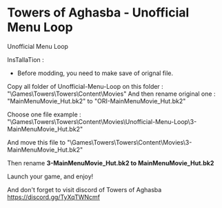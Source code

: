 # Towers of Aghasba - Unofficial Menu Loop

Unofficial Menu Loop

InsTallaTion :

- Before modding, you need to make save of orignal file.

Copy all folder of Unofficial-Menu-Loop on this folder : "\Games\Towers\Towers\Content\Movies"
And then rename original one : "MainMenuMovie_Hut.bk2" to "ORI-MainMenuMovie_Hut.bk2"

Choose one file
example :  "\Games\Towers\Towers\Content\Movies\Unofficial-Menu-Loop\3-MainMenuMovie_Hut.bk2"

And move this file to "\Games\Towers\Towers\Content\Movies\3-MainMenuMovie_Hut.bk2"

Then rename <b>3-MainMenuMovie_Hut.bk2 to MainMenuMovie_Hut.bk2</b>

Launch your game, and enjoy!

And don't forget to visit discord of Towers of Aghasba
https://discord.gg/TyXqTWNcmf
